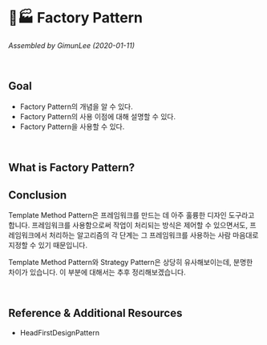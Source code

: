 # 🍐🏭 Factory Pattern

*Assembled by GimunLee (2020-01-11)*

<br/>

## Goal

- Factory Pattern의 개념을 알 수 있다.
- Factory Pattern의 사용 이점에 대해 설명할 수 있다.
- Factory Pattern을 사용할 수 있다.

<br/>

## What is Factory Pattern?




## Conclusion

Template Method Pattern은 프레임워크를 만드는 데 아주 훌륭한 디자인 도구라고 합니다. 프레임워크를 사용함으로써 작업이 처리되는 방식은 제어할 수 있으면서도, 프레임워크에서 처리하는 알고리즘의 각 단계는 그 프레임워크를 사용하는 사람 마음대로 지정할 수 있기 때문입니다. 

Template Method Pattern와 Strategy Pattern은 상당히 유사해보이는데, 분명한 차이가 있습니다. 이 부분에 대해서는 추후 정리해보겠습니다. 

<br/>

## Reference & Additional Resources

- HeadFirstDesignPattern
